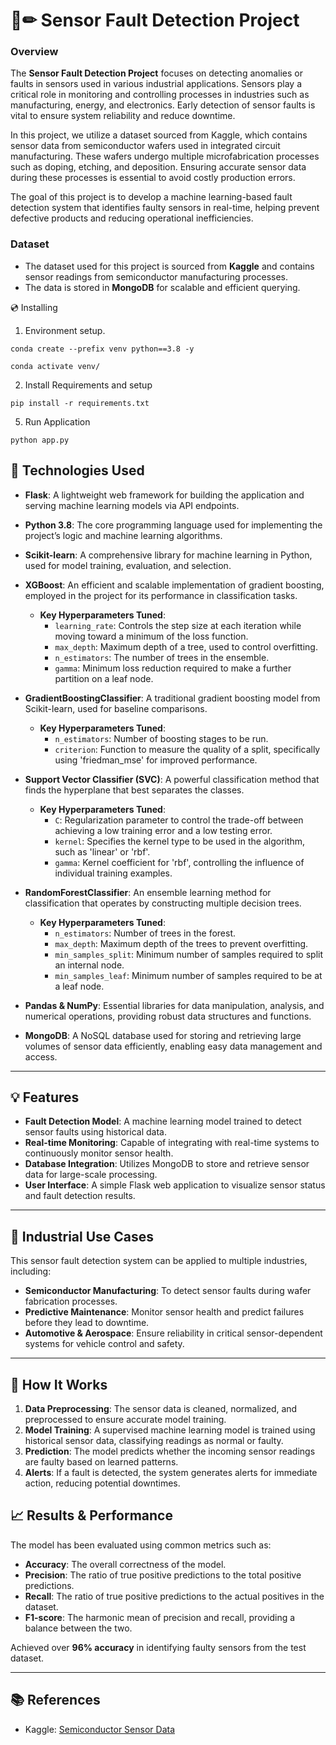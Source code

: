 # 📄✏ Sensor Fault Detection Project

### **Overview**
The **Sensor Fault Detection Project** focuses on detecting anomalies or faults in sensors used in various industrial applications. Sensors play a critical role in monitoring and controlling processes in industries such as manufacturing, energy, and electronics. Early detection of sensor faults is vital to ensure system reliability and reduce downtime.

In this project, we utilize a dataset sourced from Kaggle, which contains sensor data from semiconductor wafers used in integrated circuit manufacturing. These wafers undergo multiple microfabrication processes such as doping, etching, and deposition. Ensuring accurate sensor data during these processes is essential to avoid costly production errors.

The goal of this project is to develop a machine learning-based fault detection system that identifies faulty sensors in real-time, helping prevent defective products and reducing operational inefficiencies.

### **Dataset**
- The dataset used for this project is sourced from **Kaggle** and contains sensor readings from semiconductor manufacturing processes.
- The data is stored in **MongoDB** for scalable and efficient querying.


💿 Installing
1. Environment setup.
```
conda create --prefix venv python==3.8 -y
```
```
conda activate venv/
````
2. Install Requirements and setup
```
pip install -r requirements.txt
```
5. Run Application
```
python app.py
```

## 🔧 Technologies Used

- **Flask**: A lightweight web framework for building the application and serving machine learning models via API endpoints.
- **Python 3.8**: The core programming language used for implementing the project’s logic and machine learning algorithms.
- **Scikit-learn**: A comprehensive library for machine learning in Python, used for model training, evaluation, and selection.
  
- **XGBoost**: An efficient and scalable implementation of gradient boosting, employed in the project for its performance in classification tasks.
  - **Key Hyperparameters Tuned**:
    - `learning_rate`: Controls the step size at each iteration while moving toward a minimum of the loss function.
    - `max_depth`: Maximum depth of a tree, used to control overfitting.
    - `n_estimators`: The number of trees in the ensemble.
    - `gamma`: Minimum loss reduction required to make a further partition on a leaf node.

- **GradientBoostingClassifier**: A traditional gradient boosting model from Scikit-learn, used for baseline comparisons.
  - **Key Hyperparameters Tuned**:
    - `n_estimators`: Number of boosting stages to be run.
    - `criterion`: Function to measure the quality of a split, specifically using 'friedman_mse' for improved performance.

- **Support Vector Classifier (SVC)**: A powerful classification method that finds the hyperplane that best separates the classes.
  - **Key Hyperparameters Tuned**:
    - `C`: Regularization parameter to control the trade-off between achieving a low training error and a low testing error.
    - `kernel`: Specifies the kernel type to be used in the algorithm, such as 'linear' or 'rbf'.
    - `gamma`: Kernel coefficient for 'rbf', controlling the influence of individual training examples.

- **RandomForestClassifier**: An ensemble learning method for classification that operates by constructing multiple decision trees.
  - **Key Hyperparameters Tuned**:
    - `n_estimators`: Number of trees in the forest.
    - `max_depth`: Maximum depth of the trees to prevent overfitting.
    - `min_samples_split`: Minimum number of samples required to split an internal node.
    - `min_samples_leaf`: Minimum number of samples required to be at a leaf node.

- **Pandas & NumPy**: Essential libraries for data manipulation, analysis, and numerical operations, providing robust data structures and functions.

- **MongoDB**: A NoSQL database used for storing and retrieving large volumes of sensor data efficiently, enabling easy data management and access.


---

## 💡 Features

- **Fault Detection Model**: A machine learning model trained to detect sensor faults using historical data.
- **Real-time Monitoring**: Capable of integrating with real-time systems to continuously monitor sensor health.
- **Database Integration**: Utilizes MongoDB to store and retrieve sensor data for large-scale processing.
- **User Interface**: A simple Flask web application to visualize sensor status and fault detection results.

---

## 🏦 Industrial Use Cases

This sensor fault detection system can be applied to multiple industries, including:

- **Semiconductor Manufacturing**: To detect sensor faults during wafer fabrication processes.
- **Predictive Maintenance**: Monitor sensor health and predict failures before they lead to downtime.
- **Automotive & Aerospace**: Ensure reliability in critical sensor-dependent systems for vehicle control and safety.

---

## 🚀 How It Works

1. **Data Preprocessing**: The sensor data is cleaned, normalized, and preprocessed to ensure accurate model training.
2. **Model Training**: A supervised machine learning model is trained using historical sensor data, classifying readings as normal or faulty.
3. **Prediction**: The model predicts whether the incoming sensor readings are faulty based on learned patterns.
4. **Alerts**: If a fault is detected, the system generates alerts for immediate action, reducing potential downtimes.

## 📈 Results & Performance

The model has been evaluated using common metrics such as:

- **Accuracy**: The overall correctness of the model.
- **Precision**: The ratio of true positive predictions to the total positive predictions.
- **Recall**: The ratio of true positive predictions to the actual positives in the dataset.
- **F1-score**: The harmonic mean of precision and recall, providing a balance between the two.

Achieved over **96% accuracy** in identifying faulty sensors from the test dataset.

---

## 📚 References

- Kaggle: [Semiconductor Sensor Data](https://www.kaggle.com/your-dataset)


